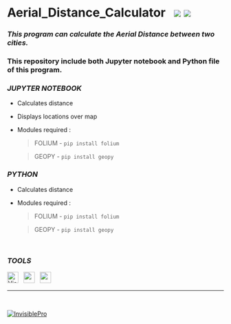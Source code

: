
# Aerial_Distance_Calculator   &nbsp;  [![](https://img.shields.io/badge/Language-Python-blue?logo=python&style=for-the-badge)](https://www.python.org/)    [![](https://img.shields.io/badge/Language-Jupyter-orange?logo=jupyter&style=for-the-badge)](https://jupyter.org/)

### ***This program can calculate the Aerial Distance between two cities.***


### This repository include both Jupyter notebook and Python file of this program.


### *JUPYTER NOTEBOOK*
- Calculates distance
- Displays locations over map

- Modules required : 

    > FOLIUM - `pip install folium` 

    > GEOPY - `pip install geopy`


### *PYTHON* 
- Calculates distance

- Modules required : 

    > FOLIUM - `pip install folium` 

    > GEOPY - `pip install geopy`

<br/>


### *TOOLS* 
[<img alt="Visual Studio Code" src="https://cdn.icon-icons.com/icons2/2107/PNG/512/file_type_vscode_icon_130084.png" width="26px" />](https://code.visualstudio.com/) &nbsp; [<img src="https://cdn.iconscout.com/icon/free/png-256/python-3521655-2945099.png" width="26px" />](https://www.python.org/) &nbsp; [<img src="https://upload.wikimedia.org/wikipedia/commons/thumb/3/38/Jupyter_logo.svg/1200px-Jupyter_logo.svg.png" width="26px"/>](https://jupyter.org/)

<hr>
<br>

[<img src="https://img.shields.io/badge/GitHub-InvisiblePro-blue?logo=github&style=for-the-badge" alt="InvisiblePro">](https://github.com/InvisiblePro)
